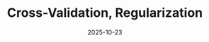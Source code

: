 ---
layout: lecture
number: 17
date: 2025-10-23
published: true
title: Cross-Validation, Regularization
presented_by: Josh Grossman
slido:
recording: 
askademia: 
files:
  slides: 
  pdf_slides:
  code:
  code_html:
  notebook:
  notes:
  additional_files:
    - name:
      link:
      target: #or leave empty
---